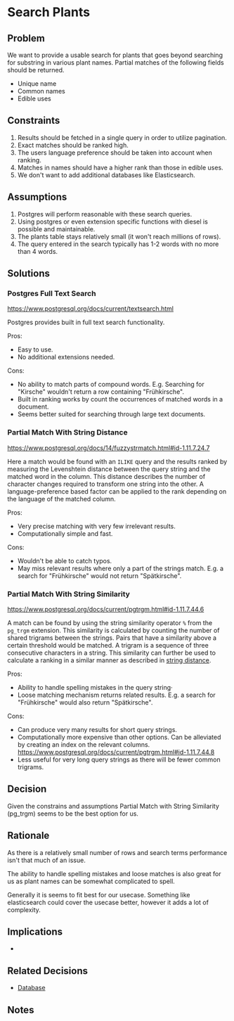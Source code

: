# Search Plants

## Problem

We want to provide a usable search for plants that goes beyond searching for substring in various plant names.
Partial matches of the following fields should be returned.

- Unique name
- Common names
- Edible uses

## Constraints

1. Results should be fetched in a single query in order to utilize pagination.
2. Exact matches should be ranked high.
3. The users language preference should be taken into account when ranking.
4. Matches in names should have a higher rank than those in edible uses.
5. We don't want to add additional databases like Elasticsearch.

## Assumptions

1. Postgres will perform reasonable with these search queries.
2. Using postgres or even extension specific functions with diesel is possible and maintainable.
3. The plants table stays relatively small (it won't reach millions of rows).
4. The query entered in the search typically has 1-2 words with no more than 4 words.

## Solutions

### Postgres Full Text Search

https://www.postgresql.org/docs/current/textsearch.html

Postgres provides built in full text search functionality.

Pros:

- Easy to use.
- No additional extensions needed.

Cons:

- No ability to match parts of compound words.
  E.g. Searching for "Kirsche" wouldn't return a row containing "Frühkirsche".
- Built in ranking works by count the occurrences of matched words in a document.
- Seems better suited for searching through large text documents.

### Partial Match With String Distance

https://www.postgresql.org/docs/14/fuzzystrmatch.html#id-1.11.7.24.7

Here a match would be found with an `ILIKE` query and the results ranked by measuring
the Levenshtein distance between the query string and the matched word in the column.
This distance describes the number of character changes required to transform one string
into the other.
A language-preference based factor can be applied to the rank depending on the language
of the matched column.

Pros:

- Very precise matching with very few irrelevant results.
- Computationally simple and fast.

Cons:

- Wouldn't be able to catch typos.
- May miss relevant results where only a part of the strings match.
  E.g. a search for "Frühkirsche" would not return "Spätkirsche".

### Partial Match With String Similarity

https://www.postgresql.org/docs/current/pgtrgm.html#id-1.11.7.44.6

A match can be found by using the string similarity operator `%` from the `pg_trgm` extension.
This similarity is calculated by counting the number of shared trigrams between the strings.
Pairs that have a similarity above a certain threshold would be matched.
A trigram is a sequence of three consecutive characters in a string.
This similarity can further be used to calculate a ranking in a similar manner as described
in [string distance](#partial-match-with-string-distance).

Pros:

- Ability to handle spelling mistakes in the query string·
- Loose matching mechanism returns related results.
  E.g. a search for "Frühkirsche" would also return "Spätkirsche".

Cons:

- Can produce very many results for short query strings.
- Computationally more expensive than other options.
  Can be alleviated by creating an index on the relevant columns.
  https://www.postgresql.org/docs/current/pgtrgm.html#id-1.11.7.44.8
- Less useful for very long query strings as there will be fewer common trigrams.

## Decision

Given the constrains and assumptions Partial Match with String Similarity (pg_trgm) seems to be the best option for us.

## Rationale

As there is a relatively small number of rows and search terms performance isn't that much of an issue.

The ability to handle spelling mistakes and loose matches is also great for us as plant names can be somewhat complicated to spell.

Generally it is seems to fit best for our usecase.
Something like elasticsearch could cover the usecase better, however it adds a lot of complexity.

## Implications

-

## Related Decisions

- [Database](database.md)

## Notes

